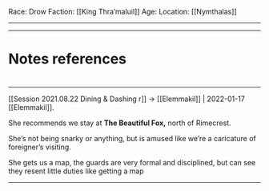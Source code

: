 Race: Drow
Faction: [[King Thra’maluil]]
Age:
Location: [[Nymthalas]]


---
---
# Notes references
#
---

[[Session 2021.08.22 Dining & Dashing r]] -> [[Elemmakil]] | 2022-01-17
[[Elemmakil]].

  

She recommends we stay at **The Beautiful Fox,** north of Rimecrest.

She’s not being snarky or anything, but is amused like we’re a caricature of foreigner’s visiting.

She gets us a map, the guards are very formal and disciplined, but can see they resent little duties like getting a map

---
